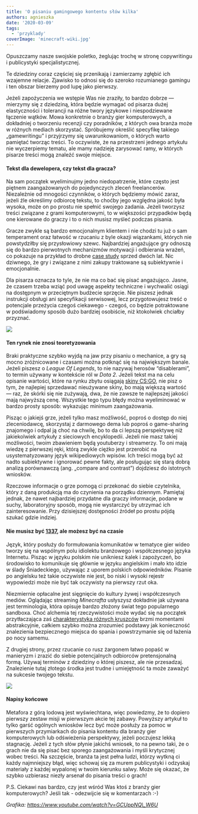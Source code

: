 ```yaml
---
title: 'O pisaniu gamingowego kontentu słów kilka'
authors: agnieszka
date: '2020-03-09'
tags:
  - 'przyklady'
coverImage: 'minecraft-wiki.jpg'
---
```


Opuszczamy nasze swojskie poletko, żeglując trochę w stronę copywritingu i
publicystyki specjalistycznej.

<!--truncate-->

Te dziedziny coraz częściej się przenikają i zamierzamy zgłębić ich wzajemne
relacje. Zjawisko to odnosi się do szeroko rozumianego gamingu i ten obszar
bierzemy pod lupę jako pierwszy.

Jeżeli zapożyczenia we wstępie Was nie zraziły, to bardzo dobrze ― mierzymy się
z dziedziną, która będzie wymagać od pisarza dużej elastyczności i tolerancji na
różne twory językowe i niespodziewane łączenie wątków. Mowa konkretnie o branży
gier komputerowych, a dokładniej o tworzeniu recenzji czy poradników, z których
owa branża może w różnych mediach skorzystać. Spróbujemy określić specyfikę
takiego „gamewritingu” i przyjrzymy się uwarunkowaniom, o których warto pamiętać
tworząc treści. To oczywiste, że na przestrzeni jednego artykułu nie wyczerpiemy
tematu, ale mamy nadzieję zarysować ramy, w których pisarze treści mogą znaleźć
swoje miejsce.

#### Tekst dla dewelopera, czy tekst dla gracza?

Na sam początek wyeliminujmy jedno niedopatrzenie, które często jest piętnem
zaangażowanych do pojedynczych zleceń freelancerów. Niezależnie od mnogości
czynników, o których będziemy mówić zaraz, jeżeli źle określimy odbiorcę tekstu,
to choćby jego względna jakość była wysoka, może on po prostu nie spełnić
swojego zadania. Jeżeli tworzysz treści związane z grami komputerowymi, to w
większości przypadków będą one kierowane do graczy i to o nich musisz myśleć
podczas pisania.

Gracze zwykle są bardzo emocjonalnym klientem i nie chodzi tu już o sam
temperament oraz łatwość w rzucaniu z byle okazji wiązankami, których nie
powstydziłby się przysłowiowy szewc. Najbardziej angażujące gry odnoszą się do
bardzo pierwotnych mechanizmów motywacji i odbierania wrażeń, co pokazuje na
przykład to drobne
[case study](https://www.psychologytoday.com/au/blog/darwins-subterranean-world/201809/video-games-and-emotional-states)
sprzed dwóch lat. Nic dziwnego, że gry i związane z nimi zakupy traktowane są
subiektywnie i emocjonalnie.

Dla pisarza oznacza to tyle, że nie ma co bać się pisać angażująco. Jasne, że
czasem trzeba wziąć pod uwagę aspekty techniczne i wychwalić osiągi na dostępnym
w przeciętnym budżecie sprzęcie. Nie piszesz jednak instrukcji obsługi ani
specyfikacji serwisowej, lecz przygotowujesz treść o potencjale przeżycia czegoś
ciekawego - czegoś, co będzie potraktowane w podświadomy sposób dużo bardziej
osobiście, niż ktokolwiek chciałby przyznać.

![](images/computer-1845880_640.jpg)

#### Ten rynek nie znosi teoretyzowania

Braki praktyczne szybko wyjdą na jaw przy pisaniu o mechanice, a gry są mocno
zróżnicowane i czasami można potknąć się na największym banale. Jeżeli piszesz o
_League Of Legends_, to nie nazywaj herosów “disablerami”, to termin używany w
kontekście ról w _Dota 2_. Jeżeli tekst ma na celu opisanie wartości, które na
rynku zbytu osiągają [skiny CS:GO](https://www.skinwallet.com/pl/), nie pisz o
tym, że najlepiej sprzedawać nieużywane skiny, bo mają większą wartość ― raz, że
skórki się nie zużywają, dwa, że nie zawsze te najlepszej jakości mają najwyższą
cenę. Wszystkie tego typu błędy można wyeliminować w bardzo prosty sposób:
wykazując minimum zaangażowania.

Pisząc o jakiejś grze, jeżeli tylko masz możliwość, poproś o dostęp do niej
zleceniodawcę, skorzystaj z darmowego dema lub poproś o game-sharing znajomego i
odpal ją choć na chwilę, bo to da ci lepszą perspektywę niż jakiekolwiek
artykuły z sieciowych encyklopedii. Jeżeli nie masz takiej możliwości, twoim
zbawieniem będą youtuberzy i streamerzy. To oni mają wiedzę z pierwszej ręki,
którą zwykle ciężko jest przerobić na usystematyzowany język wikipediowych
wpisów. Ich treści mogą być aż nadto subiektywne i ignorować pewne fakty, ale
posługując się starą dobrą analizą porównawczą (ang. „compare and contrast”)
dojdziesz do istotnych wniosków.

Rzeczowe informacje o grze pomogą ci przekonać do siebie czytelnika, który z
daną produkcją ma do czynienia na porządku dziennym. Pamiętaj jednak, że nawet
najbardziej przydatne dla graczy informacje, podane w suchy, laboratoryjny
sposób, mogą nie wystarczyć by utrzymać ich zainteresowanie. Przy dzisiejszej
dostępności źródeł po prostu pójdą szukać gdzie indziej.

#### Nie musisz być [1337](https://en.wikipedia.org/wiki/Leet), ale możesz być na czasie

Język, który posłuży do formułowania komunikatów w tematyce gier wideo tworzy
się na wspólnym polu idiolektu branżowego i współczesnego języka Internetu.
Pisząc w języku polskim nie unikniesz kalek i zapożyczeń, bo środowisko to
komunikuje się głównie w języku angielskim i mało kto idzie w ślady
Śniadeckiego, używając z uporem polskich odpowiedników. Pisanie po angielsku też
takie oczywiste nie jest, bo niski i wysoki rejestr wypowiedzi może nie być tak
oczywisty na pierwszy rzut oka.

Niezmiernie opłacalne jest sięgnięcie do kultury żywej i współczesnych mediów.
Oglądając streaming _Minecrafta_ usłyszysz dokładnie jak używana jest
terminologia, która opisuje bardzo złożony świat tego popularnego sandboxa. Choć
alchemia tej rzeczywistości może wydać się na początek przytłaczająca zaś
[charakterystyka różnych kruszców](https://minecraft-pl.gamepedia.com/Bloki)
brzmi momentami abstrakcyjnie, całkiem szybko można zrozumieć podstawy jak
konieczność znalezienia bezpiecznego miejsca do spania i powstrzymanie się od
łażenia po nocy samemu.

Z drugiej strony, przez rzucanie co rusz żargonem łatwo popaść w manieryzm i
zrazić do siebie potencjalnych odbiorców pretensjonalną formą. Używaj terminów z
dziedziny o której piszesz, ale nie przesadzaj. Znalezienie tutaj złotego środka
jest trudne i umiejętność ta może zaważyć na sukcesie twojego tekstu.

![](images/gaming-2259191_640.jpg)

#### Napisy końcowe

Metafora z górą lodową jest wyświechtana, więc powiedzmy, że to dopiero pierwszy
zestaw misji w pierwszym akcie tej zabawy. Powyższy artykuł to tylko garść
ogólnych wniosków lecz być może posłuży za pomoc w pierwszych przymiarkach do
pisania kontentu dla branży gier komputerowych lub odświeżenia perspektywy,
jeżeli poczujesz lekką stagnację. Jeżeli z tych słów płynie jakichś wniosek, to
na pewno taki, że o grach nie da się pisać bez sporego zaangażowania i myśli
krytycznej wobec treści. Na szczęście, branża ta jest pełna ludzi, którzy wytkną
ci każdy najmniejszy błąd, więc schowaj się za murem publicystyki i odzyskaj
materiały z każdej wypalonej w twoim kierunku salwy. Może się okazać, że szybko
uzbierasz niezły arsenał do pisania treści o grach!

P.S. Ciekawi nas bardzo, czy jest wśród Was ktoś z branży gier komputerowych?
Jeśli tak - odezwijcie się w komentarzach :-)

_Grafika: https://www.youtube.com/watch?v=GCUppNQ\_W6U_
